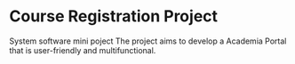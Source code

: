 # Course Registration Project
System software mini poject
The project aims to develop a Academia Portal that is user-friendly and
multifunctional.
